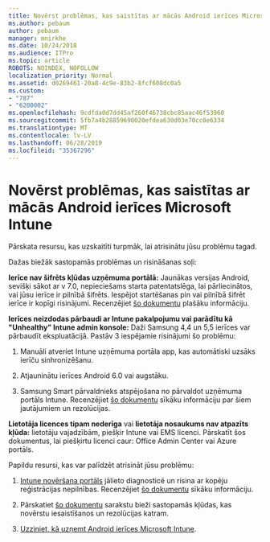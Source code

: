 ```yaml
---
title: Novērst problēmas, kas saistītas ar mācās Android ierīces Microsoft Intune
ms.author: pebaum
author: pebaum
manager: mnirkhe
ms.date: 10/24/2018
ms.audience: ITPro
ms.topic: article
ROBOTS: NOINDEX, NOFOLLOW
localization_priority: Normal
ms.assetid: d0269461-20a8-4c9e-83b2-8fcf608dc0a5
ms.custom:
- "787"
- "6200002"
ms.openlocfilehash: 9cdfda0d7dd45af260f46738cbc85aac46f53960
ms.sourcegitcommit: 5fb7a4b28859690020efdea630d03e70cc0e6334
ms.translationtype: MT
ms.contentlocale: lv-LV
ms.lasthandoff: 06/28/2019
ms.locfileid: "35367296"
---
```

# <a name="troubleshoot-issues-with-enrolling-android-devices-in-microsoft-intune"></a>Novērst problēmas, kas saistītas ar mācās Android ierīces Microsoft Intune

Pārskata resursu, kas uzskaitīti turpmāk, lai atrisinātu jūsu problēmu tagad.
  
Dažas biežāk sastopamās problēmas un risināšanas soļi:
  
 **Ierīce nav šifrēts kļūdas uzņēmuma portālā:** Jaunākas versijas Android, sevišķi sākot ar v 7.0, nepieciešams starta patentatslēga, lai pārliecinātos, vai jūsu ierīce ir pilnībā šifrēts. Iespējot startēšanas pin vai pilnībā šifrēt ierīce ir kopīgi risinājumi. Recenzējiet [šo dokumentu](https://docs.microsoft.com/intune-user-help/your-device-appears-encrypted-but-cp-says-otherwise-android) plašāku informāciju.
  
 **Ierīces neizdodas pārbaudi ar Intune pakalpojumu vai parādītu kā "Unhealthy" Intune admin konsole:** Daži Samsung 4,4 un 5,5 ierīces var pārbaudīt ekspluatācijā. Pastāv 3 iespējamie risinājumi šo problēmu:
  
1. Manuāli atveriet Intune uzņēmuma portāla app, kas automātiski uzsāks ierīču sinhronizēšanu.

2. Atjauninātu ierīces Android 6.0 vai augstāku.

3. Samsung Smart pārvaldnieks atspējošana no pārvaldot uzņēmuma portāls Intune. Recenzējiet [šo dokumentu](https://docs.microsoft.com/intune-classic/troubleshoot/troubleshoot-device-enrollment-in-intune#devices-fail-to-check-in-with-the-intune-service-and-display-as-unhealthy-in-the-intune-admin-console) sīkāku informāciju par šiem jautājumiem un rezolūcijas.

 **Lietotāja licences tipam nederīga** vai **lietotāja nosaukums nav atpazīts kļūda:** lietotāju vajadzībām, piešķir Intune vai EMS licenci. Pārskatīt šos dokumentus, lai piešķirtu licenci caur: Office Admin Center vai Azure portāls.
  
Papildu resursi, kas var palīdzēt atrisināt jūsu problēmu:
  
1. [Intune novēršana portāls](https://devicemanagement.microsoft.com/#blade/Microsoft_Intune_DeviceSettings/TroubleshootBlade) jālieto diagnosticē un risina ar kopēju reģistrācijas nepilnības. Recenzējiet [šo dokumentu](https://docs.microsoft.com/intune/help-desk-operators) sīkāku informāciju.

2. Pārskatiet [šo dokumentu](https://docs.microsoft.com/intune-classic/Troubleshoot/troubleshoot-device-enrollment-in-intune) sarakstu bieži sastopamās kļūdas, kas novērstu iesaistīšanos un rezolūcijas katram.

3. [Uzziniet, kā uzņemt Android ierīces Microsoft Intune](https://docs.microsoft.com/intune/android-enroll).
